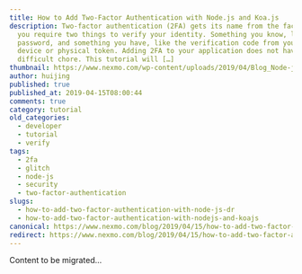 ```yaml
---
title: How to Add Two-Factor Authentication with Node.js and Koa.js
description: Two-factor authentication (2FA) gets its name from the fact that
  you require two things to verify your identity. Something you know, like a
  password, and something you have, like the verification code from your mobile
  device or physical token. Adding 2FA to your application does not have to be a
  difficult chore. This tutorial will […]
thumbnail: https://www.nexmo.com/wp-content/uploads/2019/04/Blog_Node-js_Verify_1200x600.png
author: huijing
published: true
published_at: 2019-04-15T08:00:44
comments: true
category: tutorial
old_categories:
  - developer
  - tutorial
  - verify
tags:
  - 2fa
  - glitch
  - node-js
  - security
  - two-factor-authentication
slugs:
  - how-to-add-two-factor-authentication-with-node-js-dr
  - how-to-add-two-factor-authentication-with-nodejs-and-koajs
canonical: https://www.nexmo.com/blog/2019/04/15/how-to-add-two-factor-authentication-with-node-js-dr
redirect: https://www.nexmo.com/blog/2019/04/15/how-to-add-two-factor-authentication-with-node-js-dr
---
```

Content to be migrated...